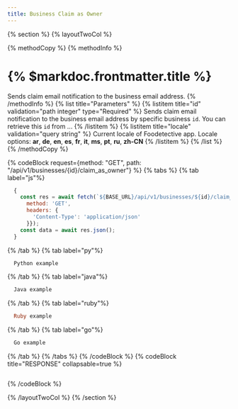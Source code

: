 ```yaml
---
title: Business Claim as Owner
---
```

{% section %}
{% layoutTwoCol %}

{% methodCopy %}
{% methodInfo %}
  # {% $markdoc.frontmatter.title %}
  Sends claim email notification to the business email address.
{% /methodInfo %}
{% list title="Parameters" %}
  {% listitem title="id" validation="path integer" type="Required" %}
  Sends claim email notification to the business email address by specific business `id`. You can retrieve this `id` from ...
  {% /listitem %}
  {% listitem title="locale" validation="query string" %}
  Current locale of Foodetective app. Locale options: **ar**, **de**, **en**, **es**, **fr**, **it**, **ms**, **pt**, **ru**, **zh-CN**
  {% /listitem %}
{% /list %}
{% /methodCopy %}

{% codeBlock request={method: "GET", path: "/api/v1/businesses/{id}/claim_as_owner"} %}
{% tabs %}
  {% tab label="js"%}
  ```js
    {
      const res = await fetch(`${BASE_URL}/api/v1/businesses/${id}/claim_as_owner`, {
        method: 'GET',
        headers: {
          'Content-Type': 'application/json'
        }});
      const data = await res.json();
    }
  ```
  {% /tab %}
  {% tab label="py"%}
  ```py
    Python example
  ```
  {% /tab %}
  {% tab label="java"%}
  ```java
    Java example
  ```
  {% /tab %}
  {% tab label="ruby"%}
  ```ruby
    Ruby example
  ```
  {% /tab %}
  {% tab label="go"%}
  ```go
    Go example
  ```
  {% /tab %}
{% /tabs %}
{% /codeBlock %}
{% codeBlock title="RESPONSE" collapsable=true %}
  ```json
  ```
{% /codeBlock %}

{% /layoutTwoCol %}
{% /section %}
